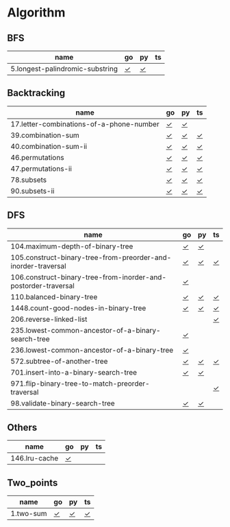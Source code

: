 # Algorithm

## BFS

| name                            | go                                          | py                                          | ts  |
| ------------------------------- | ------------------------------------------- | ------------------------------------------- | --- |
| 5.longest-palindromic-substring | [✓](BFS/5.longest-palindromic-substring.go) | [✓](BFS/5.longest-palindromic-substring.py) |     |

## Backtracking

| name                                     | go                                                            | py                                                            | ts                                         |
| ---------------------------------------- | ------------------------------------------------------------- | ------------------------------------------------------------- | ------------------------------------------ |
| 17.letter-combinations-of-a-phone-number | [✓](Backtracking/17.letter-combinations-of-a-phone-number.go) | [✓](Backtracking/17.letter-combinations-of-a-phone-number.py) |                                            |
| 39.combination-sum                       | [✓](Backtracking/39.combination-sum.go)                       | [✓](Backtracking/39.combination-sum.py)                       | [✓](Backtracking/39.combination-sum.ts)    |
| 40.combination-sum-ii                    | [✓](Backtracking/40.combination-sum-ii.go)                    | [✓](Backtracking/40.combination-sum-ii.py)                    | [✓](Backtracking/40.combination-sum-ii.ts) |
| 46.permutations                          | [✓](Backtracking/46.permutations.go)                          | [✓](Backtracking/46.permutations.py)                          | [✓](Backtracking/46.permutations.ts)       |
| 47.permutations-ii                       | [✓](Backtracking/47.permutations-ii.go)                       | [✓](Backtracking/47.permutations-ii.py)                       | [✓](Backtracking/47.permutations-ii.ts)    |
| 78.subsets                               | [✓](Backtracking/78.subsets.go)                               | [✓](Backtracking/78.subsets.py)                               | [✓](Backtracking/78.subsets.ts)            |
| 90.subsets-ii                            | [✓](Backtracking/90.subsets-ii.go)                            | [✓](Backtracking/90.subsets-ii.py)                            | [✓](Backtracking/90.subsets-ii.ts)         |

## DFS

| name                                                           | go                                                                         | py                                                                        | ts                                                                        |
| -------------------------------------------------------------- | -------------------------------------------------------------------------- | ------------------------------------------------------------------------- | ------------------------------------------------------------------------- |
| 104.maximum-depth-of-binary-tree                               | [✓](DFS/104.maximum-depth-of-binary-tree.go)                               | [✓](DFS/104.maximum-depth-of-binary-tree.py)                              |                                                                           |
| 105.construct-binary-tree-from-preorder-and-inorder-traversal  | [✓](DFS/105.construct-binary-tree-from-preorder-and-inorder-traversal.go)  | [✓](DFS/105.construct-binary-tree-from-preorder-and-inorder-traversal.py) | [✓](DFS/105.construct-binary-tree-from-preorder-and-inorder-traversal.ts) |
| 106.construct-binary-tree-from-inorder-and-postorder-traversal | [✓](DFS/106.construct-binary-tree-from-inorder-and-postorder-traversal.go) |                                                                           |                                                                           |
| 110.balanced-binary-tree                                       | [✓](DFS/110.balanced-binary-tree.go)                                       | [✓](DFS/110.balanced-binary-tree.py)                                      | [✓](DFS/110.balanced-binary-tree.ts)                                      |
| 1448.count-good-nodes-in-binary-tree                           | [✓](DFS/1448.count-good-nodes-in-binary-tree.go)                           | [✓](DFS/1448.count-good-nodes-in-binary-tree.py)                          | [✓](DFS/1448.count-good-nodes-in-binary-tree.ts)                          |
| 206.reverse-linked-list                                        |                                                                            |                                                                           | [✓](DFS/206.reverse-linked-list.ts)                                       |
| 235.lowest-common-ancestor-of-a-binary-search-tree             | [✓](DFS/235.lowest-common-ancestor-of-a-binary-search-tree.go)             |                                                                           |                                                                           |
| 236.lowest-common-ancestor-of-a-binary-tree                    | [✓](DFS/236.lowest-common-ancestor-of-a-binary-tree.go)                    |                                                                           |                                                                           |
| 572.subtree-of-another-tree                                    | [✓](DFS/572.subtree-of-another-tree.go)                                    | [✓](DFS/572.subtree-of-another-tree.py)                                   | [✓](DFS/572.subtree-of-another-tree.ts)                                   |
| 701.insert-into-a-binary-search-tree                           | [✓](DFS/701.insert-into-a-binary-search-tree.go)                           | [✓](DFS/701.insert-into-a-binary-search-tree.py)                          |                                                                           |
| 971.flip-binary-tree-to-match-preorder-traversal               |                                                                            |                                                                           | [✓](DFS/971.flip-binary-tree-to-match-preorder-traversal.ts)              |
| 98.validate-binary-search-tree                                 | [✓](DFS/98.validate-binary-search-tree.go)                                 | [✓](DFS/98.validate-binary-search-tree.py)                                |                                                                           |

## Others

| name          | go                           | py  | ts  |
| ------------- | ---------------------------- | --- | --- |
| 146.lru-cache | [✓](Others/146.lru-cache.go) |     |     |

## Two_points

| name      | go                           | py                           | ts                           |
| --------- | ---------------------------- | ---------------------------- | ---------------------------- |
| 1.two-sum | [✓](Two_points/1.two-sum.go) | [✓](Two_points/1.two-sum.py) | [✓](Two_points/1.two-sum.ts) |
